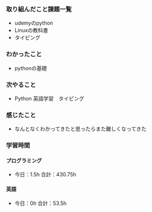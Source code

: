 ### 取り組んだこと課題一覧
- udemyのpython
- Linuxの教科書
- タイピング
### わかったこと
- pythonの基礎
### 次やること
- Python  英語学習　タイピング
### 感じたこと
- なんとなくわかってきたと思ったらまた難しくなってきた
### 学習時間
#### プログラミング
- 今日：1.5h 合計：430.75h
#### 英語
- 今日：0h 合計：53.5h